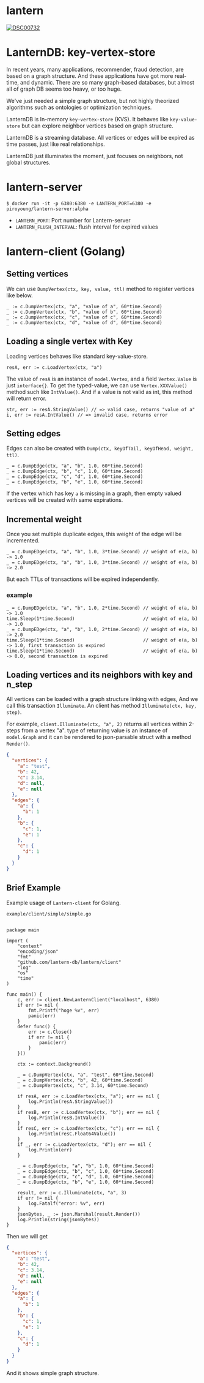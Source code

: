 # lantern

[
![DSC00732](https://user-images.githubusercontent.com/6128022/116864177-6824e700-ac42-11eb-8475-c2d06d1761c6.jpg)
](url)

# LanternDB: key-vertex-store

In recent years, many applications, recommender, fraud detection, are based on a graph structure. And these applications
have got more real-time, and dynamic. There are so many graph-based databases, but almost all of graph DB seems too
heavy, or too huge.

We've just needed a simple graph structure, but not highly theorized algorithms such as ontologies or optimization
techniques.

LanternDB is In-memory `key-vertex-store` (KVS). It behaves like `key-value-store` but can explore neighbor vertices
based on graph structure.

LanternDB is a streaming database. All vertices or edges will be expired as time passes, just like real relationships.

LanternDB just illuminates the moment, just focuses on neighbors, not global structures.

# lantern-server

```
$ docker run -it -p 6380:6380 -e LANTERN_PORT=6380 -e piroyoung/lantern-server:alpha
```

* `LANTERN_PORT`: Port number for Lantern-server
* `LANTERN_FLUSH_INTERVAL`: flush interval for expired values

# lantern-client (Golang)

## Setting vertices

We can use `DumpVertex(ctx, key, value, ttl)` method to register vertices like below.

```golang
_ := c.DumpVertex(ctx, "a", "value of a", 60*time.Second)
_ := c.DumpVertex(ctx, "b", "value of b", 60*time.Second)
_ := c.DumpVertex(ctx, "c", "value of c", 60*time.Second)
_ := c.DumpVertex(ctx, "d", "value of d", 60*time.Second)
```

## Loading a single vertex with Key

Loading vertices behaves like standard key-value-store.

```golang
resA, err := c.LoadVertex(ctx, "a")
```

The value of `resA` is an instance of `model.Vertex`, and a field `Vertex.Value` is just `interface{}`. To get the
typed-value, we can use `Vertex.XXXValue()` method such like `IntValue()`. And if a value is not valid as int, this
method will return error.

```golang
str, err := resA.StringValue() // => valid case, returns "value of a"
i, err := resA.IntValue() // => invalid case, returns error
```

## Setting edges

Edges can also be created with `Dump(ctx, keyOfTail, keyOfHead, weight, ttl)`.

```golang
_ = c.DumpEdge(ctx, "a", "b", 1.0, 60*time.Second)
_ = c.DumpEdge(ctx, "b", "c", 1.0, 60*time.Second)
_ = c.DumpEdge(ctx, "c", "d", 1.0, 60*time.Second)
_ = c.DumpEdge(ctx, "b", "e", 1.0, 60*time.Second)
```

If the vertex which has key `a` is missing in a graph, then empty valued vertices will be created with same expirations.

## Incremental weight
Once you set multiple duplicate edges, this weight of the edge will be incremented.

```golang
_ = c.DumpEDge(ctx, "a", "b", 1.0, 3*time.Second) // weight of e(a, b) -> 1.0
_ = c.DumpEDge(ctx, "a", "b", 1.0, 3*time.Second) // weight of e(a, b) -> 2.0

```

But each TTLs of transactions will be expired independently.

### example
```golang
_ = c.DumpEDge(ctx, "a", "b", 1.0, 2*time.Second) // weight of e(a, b) -> 1.0
time.Sleep(1*time.Second)                         // weight of e(a, b) -> 1.0
_ = c.DumpEDge(ctx, "a", "b", 1.0, 2*time.Second) // weight of e(a, b) -> 2.0
time.Sleep(1*time.Second)                         // weight of e(a, b) -> 1.0, first transaction is expired
time.Sleep(1*time.Second)                         // weight of e(a, b) -> 0.0, second transaction is expired
```


## Loading vertices and its neighbors with key and n_step

All vertices can be loaded with a graph structure linking with edges, And we call this transaction `Illuminate`. An
client has method `Illuminate(ctx, key, step)`.

For example, `client.Illuminate(ctx, "a", 2)` returns all vertices within 2-steps from a vertex "a". type of returning
value is an instance of `model.Graph` and it can be rendered to json-parsable struct with a method `Render()`.

```json
{
  "vertices": {
    "a": "test",
    "b": 42,
    "c": 3.14,
    "d": null,
    "e": null
  },
  "edges": {
    "a": {
      "b": 1
    },
    "b": {
      "c": 1,
      "e": 1
    },
    "c": {
      "d": 1
    }
  }
}
```

## Brief Example

Example usage of `Lantern-client` for Golang.

`example/client/simple/simple.go`

```golang

package main

import (
	"context"
	"encoding/json"
	"fmt"
	"github.com/lantern-db/lantern/client"
	"log"
	"os"
	"time"
)

func main() {
	c, err := client.NewLanternClient("localhost", 6380)
	if err != nil {
		fmt.Printf("hoge %v", err)
		panic(err)
	}
	defer func() {
		err := c.Close()
		if err != nil {
			panic(err)
		}
	}()

	ctx := context.Background()

	_ = c.DumpVertex(ctx, "a", "test", 60*time.Second)
	_ = c.DumpVertex(ctx, "b", 42, 60*time.Second)
	_ = c.DumpVertex(ctx, "c", 3.14, 60*time.Second)

	if resA, err := c.LoadVertex(ctx, "a"); err == nil {
		log.Println(resA.StringValue())
	}
	if resB, err := c.LoadVertex(ctx, "b"); err == nil {
		log.Println(resB.IntValue())
	}
	if resC, err := c.LoadVertex(ctx, "c"); err == nil {
		log.Println(resC.Float64Value())
	}
	if _, err := c.LoadVertex(ctx, "d"); err == nil {
		log.Println(err)
	}

	_ = c.DumpEdge(ctx, "a", "b", 1.0, 60*time.Second)
	_ = c.DumpEdge(ctx, "b", "c", 1.0, 60*time.Second)
	_ = c.DumpEdge(ctx, "c", "d", 1.0, 60*time.Second)
	_ = c.DumpEdge(ctx, "b", "e", 1.0, 60*time.Second)

	result, err := c.Illuminate(ctx, "a", 3)
	if err != nil {
		log.Fatalf("error: %v", err)
	}
	jsonBytes, _ := json.Marshal(result.Render())
	log.Println(string(jsonBytes))
}
```

Then we will get

```json
{
  "vertices": {
    "a": "test",
    "b": 42,
    "c": 3.14,
    "d": null,
    "e": null
  },
  "edges": {
    "a": {
      "b": 1
    },
    "b": {
      "c": 1,
      "e": 1
    },
    "c": {
      "d": 1
    }
  }
}
```

And it shows simple graph structure.


